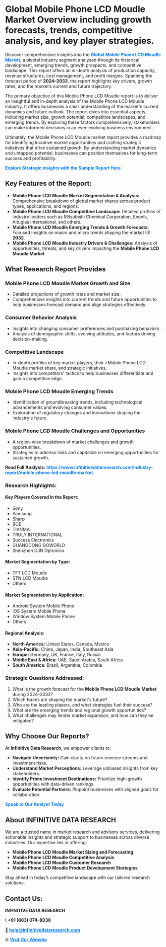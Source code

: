 <h1>Global Mobile Phone LCD Moudle Market Overview including growth forecasts, trends, competitive analysis, and key player strategies.</h1>
<p>
Discover comprehensive insights into the 
<a href="https://www.infinitivedataresearch.com/industry-report/mobile-phone-lcd-moudle-market" rel="dofollow" style="color: #007BFF; text-decoration: none;"><strong>Global Mobile Phone LCD Moudle Market</strong></a>, a pivotal industry segment analyzed through its historical development, emerging trends, growth prospects, and competitive landscape. This report offers an in-depth analysis of production capacity, revenue structures, cost management, and profit margins. Spanning the forecast period of <strong>2024–2033</strong>, the report highlights key drivers, growth rates, and the market’s current and future trajectory.
</p>
<p>
The primary objective of this Mobile Phone LCD Moudle report is to deliver an insightful and in-depth analysis of the Mobile Phone LCD Moudle industry. It offers businesses a clear understanding of the market's current dynamics and future outlook. The report dives into essential aspects, including market size, growth potential, competitive landscapes, and emerging trends. By exploring these factors comprehensively, stakeholders can make informed decisions in an ever-evolving business environment.
</p>
<p>
Ultimately, the Mobile Phone LCD Moudle market report provides a roadmap for identifying lucrative market opportunities and crafting strategic initiatives that drive sustained growth. By understanding market dynamics and untapped potential, businesses can position themselves for long-term success and profitability.
</p>
<p>
<a href="https://www.infinitivedataresearch.com/request-sample/reportId=106317" style="color: #007BFF; text-decoration: none;"><strong>Explore Strategic Insights with the Sample Report Here</strong></a>
</p>

<h2>Key Features of the Report:</h2>
<ul>
<li><strong>Mobile Phone LCD Moudle Market Segmentation & Analysis:</strong> Comprehensive breakdown of global market shares across product types, applications, and regions.</li>
<li><strong>Mobile Phone LCD Moudle Competitive Landscape:</strong> Detailed profiles of industry leaders such as Mitsubishi Chemical Corporation, Evonik, Altuglas International, and others.</li>
<li><strong>Mobile Phone LCD Moudle Emerging Trends & Growth Forecasts:</strong> Focused insights on macro and micro trends shaping the market till <strong>2032</strong>.</li>
<li><strong>Mobile Phone LCD Moudle Industry Drivers & Challenges:</strong> Analysis of opportunities, threats, and key drivers impacting the <strong>Mobile Phone LCD Moudle Market</strong>.</li>
</ul>

<h2>What Research Report Provides</h2>
<h3>Mobile Phone LCD Moudle Market Growth and Size</h3>
<ul>
<li>Detailed projections of growth rates and market size.</li>
<li>Comprehensive insights into current trends and future opportunities to help businesses forecast demand and align strategies effectively.</li>
</ul>

<h3>Consumer Behavior Analysis</h3>
<ul>
<li>Insights into changing consumer preferences and purchasing behaviors.</li>
<li>Analysis of demographic shifts, evolving attitudes, and factors driving decision-making.</li>
</ul>

<h3>Competitive Landscape</h3>
<ul>
<li>In-depth profiles of key market players, their >Mobile Phone LCD Moudle market share, and strategic initiatives.</li>
<li>Insights into competitors' tactics to help businesses differentiate and gain a competitive edge.</li>
</ul>

<h3>Mobile Phone LCD Moudle Emerging Trends</h3>
<ul>
<li>Identification of groundbreaking trends, including technological advancements and evolving consumer values.</li>
<li>Exploration of regulatory changes and innovations shaping the industry's future.</li>
</ul>

<h3>Mobile Phone LCD Moudle Challenges and Opportunities</h3>
<ul>
<li>A region-wise breakdown of market challenges and growth opportunities.</li>
<li>Strategies to address risks and capitalize on emerging opportunities for sustained growth.</li>
</ul>
<p><strong>Read Full Analysis:</strong> <a href="https://www.infinitivedataresearch.com/industry-report/mobile-phone-lcd-moudle-market" rel="dofollow" style="color: #007BFF; text-decoration: none;"><strong>https://www.infinitivedataresearch.com/industry-report/mobile-phone-lcd-moudle-market</strong></a></p>
<h3>Research Highlights:</h3>
<h4>Key Players Covered in the Report:</h4>
<ul><li>Sony</li><li>Samsung</li><li>Sharp</li><li>BOE</li><li>TIANMA</li><li>TRULY INTERNATIONAL</li><li>Success Electronics</li><li>GUANGDONG GOWORLD</li><li>Shenzhen DJN Optronics</li></ul>
<h4>Market Segmentation by Type:</h4>
<ul><li>TFT LCD Moudle</li><li>STN LCD Moudle</li><li>Others</li></ul>
<h4>Market Segmentation by Application:</h4>
<ul><li>Android System Mobile Phone</li><li>IOS System Mobile Phone</li><li>Window System Mobile Phone</li><li>Others</li></ul>

<h4>Regional Analysis:</h4>
<ul>
<li><strong>North America:</strong> United States, Canada, Mexico</li>
<li><strong>Asia-Pacific:</strong> China, Japan, India, Southeast Asia</li>
<li><strong>Europe:</strong> Germany, UK, France, Italy, Russia</li>
<li><strong>Middle East & Africa:</strong> UAE, Saudi Arabia, South Africa</li>
<li><strong>South America:</strong> Brazil, Argentina, Colombia</li>
</ul>

<h3>Strategic Questions Addressed:</h3>
<ol>
<li>What is the growth forecast for the <strong>Mobile Phone LCD Moudle Market</strong> during 2024–2032?</li>
<li>Which forces are shaping the market's future?</li>
<li>Who are the leading players, and what strategies fuel their success?</li>
<li>What are the emerging trends and regional growth opportunities?</li>
<li>What challenges may hinder market expansion, and how can they be mitigated?</li>
</ol>

<h2>Why Choose Our Reports?</h2>
<p>At <strong>Infinitive Data Research</strong>, we empower clients to:</p>
<ul>
<li><strong>Navigate Uncertainty:</strong> Gain clarity on future revenue streams and investment risks.</li>
<li><strong>Understand Market Perceptions:</strong> Leverage unbiased insights from key stakeholders.</li>
<li><strong>Identify Prime Investment Destinations:</strong> Prioritize high-growth opportunities with data-driven rankings.</li>
<li><strong>Evaluate Potential Partners:</strong> Pinpoint businesses with aligned goals for collaboration.</li>
</ul>
<p><a href="https://www.infinitivedataresearch.com/industry-report/mobile-phone-lcd-moudle-market" rel="dofollow" style="color: #007BFF; text-decoration: none;"><strong>Speak to Our Analyst Today</strong></a></p>

<h2>About INFINITIVE DATA RESEARCH</h2>
<p>We are a trusted name in market research and advisory services, delivering actionable insights and strategic support to businesses across diverse industries. Our expertise lies in offering:</p>
<ul>
<li><strong>Mobile Phone LCD Moudle Market Sizing and Forecasting</strong></li>
<li><strong>Mobile Phone LCD Moudle Competitive Analysis</strong></li>
<li><strong>Mobile Phone LCD Moudle Customer Research</strong></li>
<li><strong>Mobile Phone LCD Moudle Product Development Strategies</strong></li>
</ul>
<p>Stay ahead in today’s competitive landscape with our tailored research solutions.</p>

<h2>Contact Us:</h2>
<p><strong>INFINITIVE DATA RESEARCH</strong></p>
<p>📞 <strong>+91 (883) 074-8030</strong></p>
<p>📧 <strong><a href="mailto:help@infinitivedataresearch.com" style="color: #007BFF;">help@infinitivedataresearch.com</a></strong></p>
<p>🌐 <strong><a href="https://www.infinitivedataresearch.com" rel="dofollow" style="color: #007BFF;">Visit Our Website</a></strong></p>
